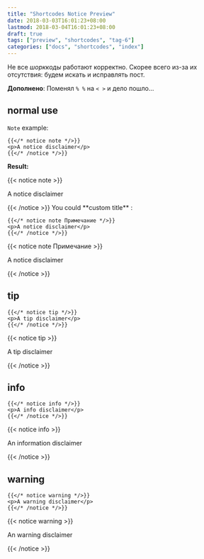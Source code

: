 ```yaml
---
title: "Shortcodes Notice Preview"
date: 2018-03-03T16:01:23+08:00
lastmod: 2018-03-04T16:01:23+08:00
draft: true
tags: ["preview", "shortcodes", "tag-6"]
categories: ["docs", "shortcodes", "index"]
---
```


Не все _шорккоды_ работают корректно. Скорее всего из-за их отсутствия: будем искать и исправлять пост.

**Дополнено**: Поменял `% %` на `< >` и дело пошло...  

## normal use

`Note` example:

```shortcode
{{</* notice note */>}}
<p>A notice disclaimer</p>
{{</* /notice */>}}
```

**Result:**

{{< notice note >}}
<p>A notice disclaimer</p>
{{< /notice >}}
<!--more-->
You could **custom title** :

```shortcode
{{</* notice note Примечание */>}}
<p>A notice disclaimer</p>
{{</* /notice */>}}
```

{{< notice note Примечание >}}
<p>A notice disclaimer</p>
{{< /notice >}}


## tip

```shortcode
{{</* notice tip */>}}
<p>A tip disclaimer</p>
{{</* /notice */>}}
```

{{< notice tip >}}
<p>A tip disclaimer</p>
{{< /notice >}}

## info
```shortcode
{{</* notice info */>}}
<p>A info disclaimer</p>
{{</* /notice */>}}
```

{{< notice info >}}
<p>An information disclaimer</p>
{{< /notice >}}

## warning
```shortcode
{{</* notice warning */>}}
<p>A warning disclaimer</p>
{{</* /notice */>}}
```

{{< notice warning >}}
<p>An warning disclaimer</p>
{{< /notice >}}
